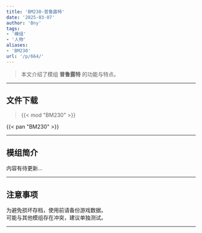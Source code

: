 ```yaml
---
title: 'BM230-普鲁露特'
date: '2025-03-07'
author: 'Bny'
tags:
- '模组'
- '人物'
aliases:
- 'BM230'
url: '/p/664/'
---
```


> 本文介绍了模组 **普鲁露特** 的功能与特点。

---

## 文件下载  

> {{< mod "BM230" >}}  

{{< pan "BM230" >}}  

---

## 模组简介

>  
内容有待更新...  

---

## 注意事项

>  
为避免损坏存档，使用前请备份游戏数据。  
可能与其他模组存在冲突，建议单独测试。  

---

